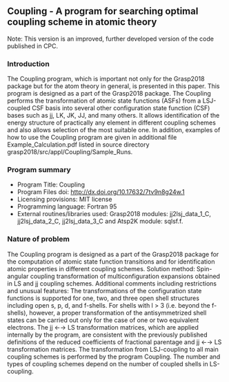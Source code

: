 ## Coupling - A program for searching optimal coupling scheme in atomic theory

Note: This version is an improved, further developed version of the code published in CPC.

### Introduction
The Coupling program, which is important not only for the Grasp2018 package but for the atom theory in general, is presented in this paper. This program is designed as a part of the Grasp2018 package. The Coupling performs the transformation of atomic state functions (ASFs) from a LSJ-coupled CSF basis into several other configuration state function (CSF) bases such as jj, LK, JK, JJ, and many others. It allows identification of the energy structure of practically any element in different coupling schemes and also allows selection of the most suitable one. In addition, examples of how to use the Coupling program are given in additional file Example_Calculation.pdf listed in source directory grasp2018/src/appl/Coupling/Sample_Runs.

### Program summary
   - Program Title: Coupling  
   - Program Files doi: http://dx.doi.org/10.17632/7tv9n8g24w.1  
   - Licensing provisions: MIT license  
   - Programming language: Fortran 95  
   - External routines/libraries used: Grasp2018 modules: jj2lsj_data_1_C, jj2lsj_data_2_C, jj2lsj_data_3_C and Atsp2K module: sqlsf.f.  

### Nature of problem
The Coupling program is designed as a part of the Grasp2018 package for the computation of atomic state function transitions and for identification atomic properties in different coupling schemes.
Solution method: Spin-angular coupling transformation of multiconfiguration expansions obtained in LS and jj coupling schemes.
Additional comments including restrictions and unusual features: The transformations of the configuration state functions is supported for one, two, and three open shell structures including open s, p, d, and f-shells. For shells with l > 3 (i.e. beyond the f-shells), however, a proper transformation of the antisymmetrized shell states can be carried out only for the case of one or two equivalent electrons. The jj ←→ LS transformation matrices, which are applied internally by the program, are consistent with the previously published definitions of the reduced coefficients of fractional parentage and jj ←→ LS transformation matrices. The transformation from LSJ-coupling to all main coupling schemes is performed by the program Coupling. The number and types of coupling schemes depend on the number of coupled shells in LS-coupling.
